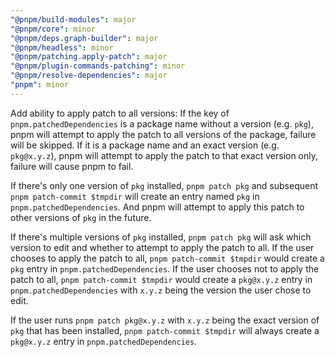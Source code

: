 ```yaml
---
"@pnpm/build-modules": major
"@pnpm/core": minor
"@pnpm/deps.graph-builder": major
"@pnpm/headless": minor
"@pnpm/patching.apply-patch": major
"@pnpm/plugin-commands-patching": minor
"@pnpm/resolve-dependencies": major
"pnpm": minor
---
```


Add ability to apply patch to all versions:
If the key of `pnpm.patchedDependencies` is a package name without a version (e.g. `pkg`), pnpm will attempt to apply the patch to all versions of
the package, failure will be skipped.
If it is a package name and an exact version (e.g. `pkg@x.y.z`), pnpm will attempt to apply the patch to that exact version only, failure will
cause pnpm to fail.

If there's only one version of `pkg` installed, `pnpm patch pkg` and subsequent `pnpm patch-commit $tmpdir` will create an entry named `pkg` in
`pnpm.patchedDependencies`. And pnpm will attempt to apply this patch to other versions of `pkg` in the future.

If there's multiple versions of `pkg` installed, `pnpm patch pkg` will ask which version to edit and whether to attempt to apply the patch to all.
If the user chooses to apply the patch to all, `pnpm patch-commit $tmpdir` would create a `pkg` entry in `pnpm.patchedDependencies`.
If the user chooses not to apply the patch to all, `pnpm patch-commit $tmpdir` would create a `pkg@x.y.z` entry in `pnpm.patchedDependencies` with
`x.y.z` being the version the user chose to edit.

If the user runs `pnpm patch pkg@x.y.z` with `x.y.z` being the exact version of `pkg` that has been installed, `pnpm patch-commit $tmpdir` will always
create a `pkg@x.y.z` entry in `pnpm.patchedDependencies`.
